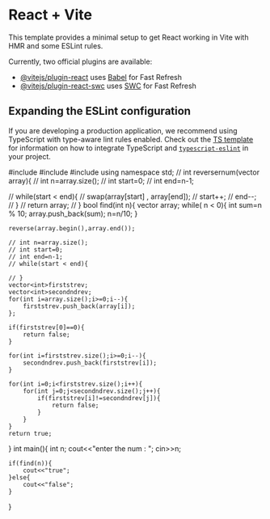 # React + Vite

This template provides a minimal setup to get React working in Vite with HMR and some ESLint rules.

Currently, two official plugins are available:

- [@vitejs/plugin-react](https://github.com/vitejs/vite-plugin-react/blob/main/packages/plugin-react) uses [Babel](https://babeljs.io/) for Fast Refresh
- [@vitejs/plugin-react-swc](https://github.com/vitejs/vite-plugin-react/blob/main/packages/plugin-react-swc) uses [SWC](https://swc.rs/) for Fast Refresh

## Expanding the ESLint configuration

If you are developing a production application, we recommend using TypeScript with type-aware lint rules enabled. Check out the [TS template](https://github.com/vitejs/vite/tree/main/packages/create-vite/template-react-ts) for information on how to integrate TypeScript and [`typescript-eslint`](https://typescript-eslint.io) in your project.






#include<iostream>
#include<vector>
#include<algorithm>
using namespace std;
// int reversernum(vector<int> array){
//     int n=array.size();
//     int start=0;
//     int end=n-1;
    
//     while(start < end){
//         swap(array[start] , array[end]);
//         start++;
//         end--;
//     }
//     return array;
// }
bool find(int n){
    vector<int> array;
    while( n < 0){
        int sum=n % 10;
        array.push_back(sum);
        n=n/10;
    }
    
    reverse(array.begin(),array.end());
    
    // int n=array.size();
    // int start=0;
    // int end=n-1;
    // while(start < end){
        
    // }
    vector<int>firststrev;
    vector<int>secondndrev;
    for(int i=array.size();i>=0;i--){
        firststrev.push_back(array[i]);
    };
    
    if(firststrev[0]==0){
        return false;
    }
    
    for(int i=firststrev.size();i>=0;i--){
        secondndrev.push_back(firststrev[i]);
    }
    
    for(int i=0;i<firststrev.size();i++){
        for(int j=0;j<secondndrev.size();j++){
            if(firststrev[i]!=secondndrev[j]){
                return false;
            }
        }
    }
    return true;
}
int main(){
    int n;
    cout<<"enter the num : ";
    cin>>n;
    
    if(find(n)){
        cout<<"true";
    }else{
        cout<<"false";
    }
}
